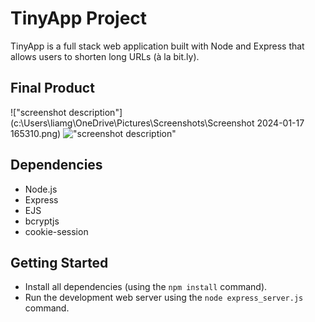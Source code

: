 # TinyApp Project

TinyApp is a full stack web application built with Node and Express that allows users to shorten long URLs (à la bit.ly).

## Final Product

!["screenshot description"](c:\Users\liamg\OneDrive\Pictures\Screenshots\Screenshot 2024-01-17 165310.png)
!["screenshot description"](#)

## Dependencies

- Node.js
- Express
- EJS
- bcryptjs
- cookie-session

## Getting Started

- Install all dependencies (using the `npm install` command).
- Run the development web server using the `node express_server.js` command.
